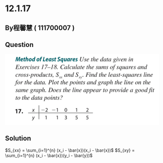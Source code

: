 # 12.1.17

## By程馨慧 ( 111700007 )

## Question
 
 ![image](https://github.com/HWTeng-Course/202402-Statistics/blob/main/Images/S__27295749.jpg)

## Solution
$S_{xx} = \sum_{i=1}^{n} (x_i - \bar{x})(x_i - \bar{x})$
$S_{xy} = \sum_{i=1}^{n} (x_i - \bar{x})(y_i - \bar{y})$
